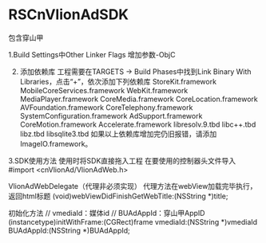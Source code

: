 # RSCnVlionAdSDK
包含穿山甲

1.Build Settings中Other Linker Flags 增加参数-ObjC

2. 添加依赖库
工程需要在TARGETS -> Build Phases中找到Link Binary With Libraries，点击“+”，依次添加下列依赖库
StoreKit.framework
MobileCoreServices.framework
WebKit.framework
MediaPlayer.framework
CoreMedia.framework
CoreLocation.framework
AVFoundation.framework
CoreTelephony.framework
SystemConfiguration.framework
AdSupport.framework
CoreMotion.framework
Accelerate.framework
libresolv.9.tbd
libc++.tbd
libz.tbd
libsqlite3.tbd
如果以上依赖库增加完仍旧报错，请添加ImageIO.framework。

3.SDK使用方法
使用时将SDK直接拖入工程
在要使用的控制器头文件导入
#import <cnVlionAd/VlionAdWeb.h>

VlionAdWebDelegate（代理非必须实现）
代理方法在webView加载完毕执行，返回html标题
(void)webViewDidFinishGetWebTitle:(NSString *)title;

初始化方法
// vmediaId：媒体id
// BUAdAppId：穿山甲AppID
(instancetype)initWithFrame:(CGRect)frame vmediaId:(NSString *)vmediaId BUAdAppId:(NSString *)BUAdAppId;
